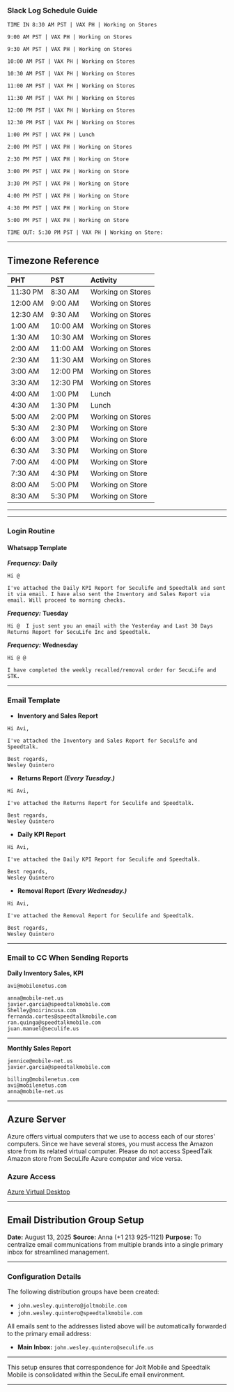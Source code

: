### Slack Log Schedule Guide

```
TIME IN 8:30 AM PST | VAX PH | Working on Stores
```
```
9:00 AM PST | VAX PH | Working on Stores
```
```
9:30 AM PST | VAX PH | Working on Stores
```
```
10:00 AM PST | VAX PH | Working on Stores
```
```
10:30 AM PST | VAX PH | Working on Stores
```
```
11:00 AM PST | VAX PH | Working on Stores
```
```
11:30 AM PST | VAX PH | Working on Stores
```
```
12:00 PM PST | VAX PH | Working on Stores
```
```
12:30 PM PST | VAX PH | Working on Stores
```
```
1:00 PM PST | VAX PH | Lunch
```
```
2:00 PM PST | VAX PH | Working on Stores
```
```
2:30 PM PST | VAX PH | Working on Store
```
```
3:00 PM PST | VAX PH | Working on Store
```
```
3:30 PM PST | VAX PH | Working on Store
```
```
4:00 PM PST | VAX PH | Working on Store
```
```
4:30 PM PST | VAX PH | Working on Store
```
```
5:00 PM PST | VAX PH | Working on Store
```
```
TIME OUT: 5:30 PM PST | VAX PH | Working on Store:
```
---
## Timezone Reference

| PHT         | PST         | Activity            |
| :---------- | :---------- | :------------------ |
| 11:30 PM    | 8:30 AM     | Working on Stores   |
| 12:00 AM    | 9:00 AM     | Working on Stores   |
| 12:30 AM    | 9:30 AM     | Working on Stores   |
| 1:00 AM     | 10:00 AM    | Working on Stores   |
| 1:30 AM     | 10:30 AM    | Working on Stores   |
| 2:00 AM     | 11:00 AM    | Working on Stores   |
| 2:30 AM     | 11:30 AM    | Working on Stores   |
| 3:00 AM     | 12:00 PM    | Working on Stores   |
| 3:30 AM     | 12:30 PM    | Working on Stores   |
| 4:00 AM     | 1:00 PM     | Lunch               |
| 4:30 AM     | 1:30 PM     | Lunch               |
| 5:00 AM     | 2:00 PM     | Working on Stores   |
| 5:30 AM     | 2:30 PM     | Working on Store    |
| 6:00 AM     | 3:00 PM     | Working on Store    |
| 6:30 AM     | 3:30 PM     | Working on Store    |
| 7:00 AM     | 4:00 PM     | Working on Store    |
| 7:30 AM     | 4:30 PM     | Working on Store    |
| 8:00 AM     | 5:00 PM     | Working on Store    |
| 8:30 AM     | 5:30 PM     | Working on Store    |
---


---

### Login Routine

#### Whatsapp Template

***Frequency:*** **Daily**
```
Hi @  

I've attached the Daily KPI Report for Seculife and Speedtalk and sent it via email. I have also sent the Inventory and Sales Report via email. Will proceed to morning checks.
```
***Frequency:*** **Tuesday**
```
Hi @  I just sent you an email with the Yesterday and Last 30 Days Returns Report for SecuLife Inc and Speedtalk.
```

***Frequency:*** **Wednesday**
```
Hi @ @

I have completed the weekly recalled/removal order for SecuLife and STK.
```


---

### Email Template

* **Inventory and Sales Report**
```
Hi Avi,

I've attached the Inventory and Sales Report for Seculife and Speedtalk.

Best regards,
Wesley Quintero
```

* **Returns Report** ***(Every Tuesday.)***
```
Hi Avi,

I've attached the Returns Report for Seculife and Speedtalk.

Best regards,
Wesley Quintero
```

* **Daily KPI Report**
```
Hi Avi,

I've attached the Daily KPI Report for Seculife and Speedtalk.

Best regards,
Wesley Quintero
```

* **Removal Report** ***(Every Wednesday.)***
```
Hi Avi,

I've attached the Removal Report for Seculife and Speedtalk.

Best regards,
Wesley Quintero
```

---

### Email to CC When Sending Reports

**Daily Inventory Sales, KPI**
```
avi@mobilenetus.com
```

```
anna@mobile-net.us
javier.garcia@speedtalkmobile.com
Shelley@noirincusa.com
fernanda.cortes@speedtalkmobile.com
ran.quinga@speedtalkmobile.com
juan.manuel@seculife.us
```

---

**Monthly Sales Report**
```
jennice@mobile-net.us
javier.garcia@speedtalkmobile.com
```
```
billing@mobilenetus.com
avi@mobilenetus.com
anna@mobile-net.us
```

---

## Azure Server

Azure offers virtual computers that we use to access each of our stores' computers. Since we have several stores, you must access the Amazon store from its related virtual computer. Please do not access SpeedTalk Amazon store from SecuLife Azure computer and vice versa.

### Azure Access
[Azure Virtual Desktop](https://client.wvd.microsoft.com/arm/webclient/index.html)

---

## Email Distribution Group Setup

**Date:** August 13, 2025
**Source:** Anna (+1 213 925-1121)
**Purpose:** To centralize email communications from multiple brands into a single primary inbox for streamlined management.

---

### Configuration Details

The following distribution groups have been created:

*   `john.wesley.quintero@joltmobile.com`
*   `john.wesley.quintero@speedtalkmobile.com`

All emails sent to the addresses listed above will be automatically forwarded to the primary email address:

*   **Main Inbox:** `john.wesley.quintero@seculife.us`

---

This setup ensures that correspondence for Jolt Mobile and Speedtalk Mobile is consolidated within the SecuLife email environment.

---

